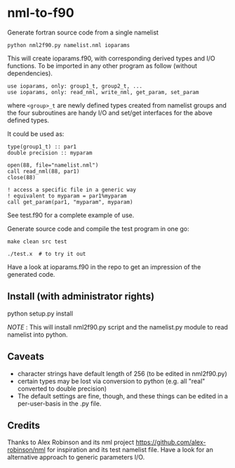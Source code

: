 # nml-to-f90

Generate fortran source code from a single namelist

    python nml2f90.py namelist.nml ioparams

This will create ioparams.f90, with corresponding derived types and I/O functions.
To be imported in any other program as follow (without dependencies).

    use ioparams, only: group1_t, group2_t, ...
    use ioparams, only: read_nml, write_nml, get_param, set_param

where `<group>_t` are newly defined types created from namelist groups
and the four subroutines are handy I/O and set/get interfaces for the
above defined types.

It could be used as:

    type(group1_t) :: par1
    double precision :: myparam

    open(88, file="namelist.nml")
    call read_nml(88, par1)
    close(88)

    ! access a specific file in a generic way
    ! equivalent to myparam = par1%myparam
    call get_param(par1, "myparam", myparam)

See test.f90 for a complete example of use.

Generate source code and compile the test program in one go:

    make clean src test

    ./test.x  # to try it out

Have a look at ioparams.f90 in the repo to get an impression of the generated code.

## Install (with administrator rights)

python setup.py install

_NOTE_ : This will install nml2f90.py script and the namelist.py module to read 
namelist into python.

## Caveats

- character strings have default length of 256 (to be edited in nml2f90.py)
- certain types may be lost via conversion to python (e.g. all "real" converted to double precision)
- The default settings are fine, though, and these things can be edited in a per-user-basis in the .py file.

## Credits

Thanks to Alex Robinson and its nml project https://github.com/alex-robinson/nml
for inspiration and its test namelist file. Have a look for an alternative approach
to generic parameters I/O.
